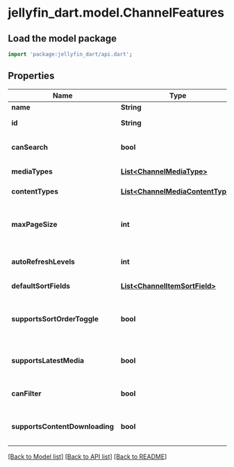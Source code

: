 # jellyfin_dart.model.ChannelFeatures

## Load the model package
```dart
import 'package:jellyfin_dart/api.dart';
```

## Properties
Name | Type | Description | Notes
------------ | ------------- | ------------- | -------------
**name** | **String** | Gets or sets the name. | [optional] 
**id** | **String** | Gets or sets the identifier. | [optional] 
**canSearch** | **bool** | Gets or sets a value indicating whether this instance can search. | [optional] 
**mediaTypes** | [**List&lt;ChannelMediaType&gt;**](ChannelMediaType.md) | Gets or sets the media types. | [optional] 
**contentTypes** | [**List&lt;ChannelMediaContentType&gt;**](ChannelMediaContentType.md) | Gets or sets the content types. | [optional] 
**maxPageSize** | **int** | Gets or sets the maximum number of records the channel allows retrieving at a time. | [optional] 
**autoRefreshLevels** | **int** | Gets or sets the automatic refresh levels. | [optional] 
**defaultSortFields** | [**List&lt;ChannelItemSortField&gt;**](ChannelItemSortField.md) | Gets or sets the default sort orders. | [optional] 
**supportsSortOrderToggle** | **bool** | Gets or sets a value indicating whether a sort ascending/descending toggle is supported. | [optional] 
**supportsLatestMedia** | **bool** | Gets or sets a value indicating whether [supports latest media]. | [optional] 
**canFilter** | **bool** | Gets or sets a value indicating whether this instance can filter. | [optional] 
**supportsContentDownloading** | **bool** | Gets or sets a value indicating whether [supports content downloading]. | [optional] 

[[Back to Model list]](../README.md#documentation-for-models) [[Back to API list]](../README.md#documentation-for-api-endpoints) [[Back to README]](../README.md)


